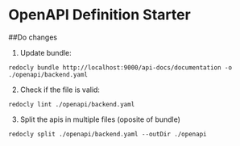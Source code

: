 # OpenAPI Definition Starter

##Do changes

1. Update bundle:
```shell
redocly bundle http://localhost:9000/api-docs/documentation -o ./openapi/backend.yaml
```

2. Check if the file is valid:
```shell
redocly lint ./openapi/backend.yaml
```

3. Split the apis in multiple files (oposite of bundle)
```shell
redocly split ./openapi/backend.yaml --outDir ./openapi
```

